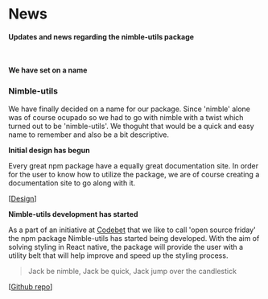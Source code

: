 # News

#### Updates and news regarding the nimble-utils package

<br>

<MarkdownCard>

  **We have set on a name**

  ### Nimble-utils

  We have finally decided on a name for our package. Since 'nimble' alone was of course
  ocupado so we had to go with nimble with a twist which turned out to be 'nimble-utils'.
  We thoguht that would be a quick and easy name to remember and also be a bit descriptive.

</MarkdownCard>

<MarkdownCard image="/news/design.png">

  **Initial design has begun**

  Every great npm package have a equally great documentation site. In order for the user to know how to utilize
  the package, we are of course creating a documentation site to go along with it.
  
  [[Design](https://nimbleutils.netlify.com/news/design.png)]

</MarkdownCard>

<MarkdownCard>

  **Nimble-utils development has started**
  
  As a part of an initiative at [Codebet](https://www.codebet.se) that we like to call 'open source friday'
  the npm package Nimble-utils has started being developed. With the aim of solving styling in React native, the
  package will provide the user with a utility belt that will help improve and speed up the styling process.

  > Jack be nimble, Jack be quick, Jack jump over the candlestick

  [[Github repo](https://www.github.com/goa-codebet/nimble-utils)]

</MarkdownCard>